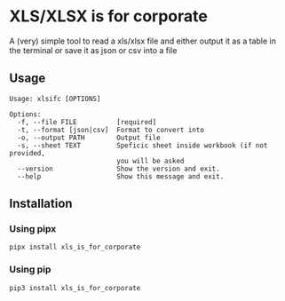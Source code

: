 # XLS/XLSX is for corporate

A (very) simple tool to read a xls/xlsx file and either output
it as a table in the terminal or save it as json or csv into a file

## Usage

```text
Usage: xlsifc [OPTIONS]

Options:
  -f, --file FILE          [required]
  -t, --format [json|csv]  Format to convert into
  -o, --output PATH        Output file
  -s, --sheet TEXT         Speficic sheet inside workbook (if not provided,
                           you will be asked
  --version                Show the version and exit.
  --help                   Show this message and exit.
```

## Installation

### Using pipx

```commandline
pipx install xls_is_for_corporate
```

### Using pip

```commandline
pip3 install xls_is_for_corporate
```
